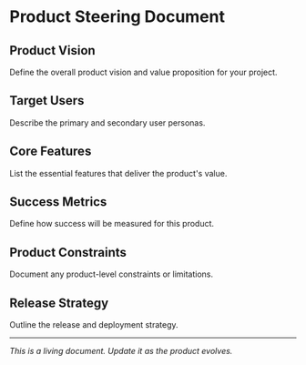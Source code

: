 # Product Steering Document

## Product Vision
Define the overall product vision and value proposition for your project.

## Target Users
Describe the primary and secondary user personas.

## Core Features
List the essential features that deliver the product's value.

## Success Metrics
Define how success will be measured for this product.

## Product Constraints
Document any product-level constraints or limitations.

## Release Strategy
Outline the release and deployment strategy.

---
*This is a living document. Update it as the product evolves.*